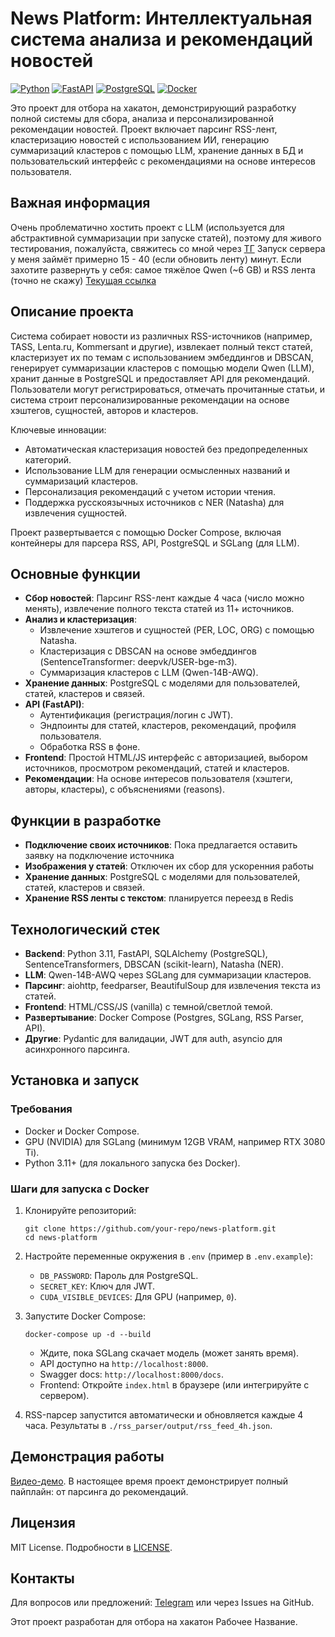 # News Platform: Интеллектуальная система анализа и рекомендаций новостей

[![Python](https://img.shields.io/badge/Python-3.11-blue?logo=python)](https://www.python.org/)
[![FastAPI](https://img.shields.io/badge/FastAPI-0.112-green?logo=fastapi)](https://fastapi.tiangolo.com/)
[![PostgreSQL](https://img.shields.io/badge/PostgreSQL-15-blue?logo=postgresql)](https://www.postgresql.org/)
[![Docker](https://img.shields.io/badge/Docker-Compose-blue?logo=docker)](https://www.docker.com/)

Это проект для отбора на хакатон, демонстрирующий разработку полной системы для сбора, анализа и персонализированной рекомендации новостей. Проект включает парсинг RSS-лент, кластеризацию новостей с использованием ИИ, генерацию суммаризаций кластеров с помощью LLM, хранение данных в БД и пользовательский интерфейс с рекомендациями на основе интересов пользователя.

## Важная информация

Очень проблематично хостить проект с LLM (используется для абстрактивной суммаризации при запуске статей), поэтому для живого тестирования, пожалуйста, свяжитесь со мной через [ТГ](https://t.me/Ano2007nim)
Запуск сервера у меня займёт примерно 15 - 40 (если обновить ленту) минут. 
Если захотите развернуть у себя: самое тяжёлое Qwen (~6 GB) и RSS лента (точно не скажу) [Текущая ссылка](https://demo.cloudpub.ru/News_rec/frontend_v3/index_all.html)

## Описание проекта

Система собирает новости из различных RSS-источников (например, TASS, Lenta.ru, Kommersant и другие), извлекает полный текст статей, кластеризует их по темам с использованием эмбеддингов и DBSCAN, генерирует суммаризации кластеров с помощью модели Qwen (LLM), хранит данные в PostgreSQL и предоставляет API для рекомендаций. Пользователи могут регистрироваться, отмечать прочитанные статьи, и система строит персонализированные рекомендации на основе хэштегов, сущностей, авторов и кластеров.

Ключевые инновации:
- Автоматическая кластеризация новостей без предопределенных категорий.
- Использование LLM для генерации осмысленных названий и суммаризаций кластеров.
- Персонализация рекомендаций с учетом истории чтения.
- Поддержка русскоязычных источников с NER (Natasha) для извлечения сущностей.

Проект развертывается с помощью Docker Compose, включая контейнеры для парсера RSS, API, PostgreSQL и SGLang (для LLM).

## Основные функции

- **Сбор новостей**: Парсинг RSS-лент каждые 4 часа (число можно менять), извлечение полного текста статей из 11+ источников.
- **Анализ и кластеризация**: 
  - Извлечение хэштегов и сущностей (PER, LOC, ORG) с помощью Natasha.
  - Кластеризация с DBSCAN на основе эмбеддингов (SentenceTransformer: deepvk/USER-bge-m3).
  - Суммаризация кластеров с LLM (Qwen-14B-AWQ).
- **Хранение данных**: PostgreSQL с моделями для пользователей, статей, кластеров и связей.
- **API (FastAPI)**: 
  - Аутентификация (регистрация/логин с JWT).
  - Эндпоинты для статей, кластеров, рекомендаций, профиля пользователя.
  - Обработка RSS в фоне.
- **Frontend**: Простой HTML/JS интерфейс с авторизацией, выбором источников, просмотром рекомендаций, статей и кластеров.
- **Рекомендации**: На основе интересов пользователя (хэштеги, авторы, кластеры), с объяснениями (reasons).

## Функции в разработке

- **Подключение своих источников**: Пока предлагается оставить заявку на подключение источника
- **Изображения у статей**: Отключен их сбор для ускоренния работы 
- **Хранение данных**: PostgreSQL с моделями для пользователей, статей, кластеров и связей.
- **Хранение RSS ленты с текстом**: планируется переезд в Redis

## Технологический стек

- **Backend**: Python 3.11, FastAPI, SQLAlchemy (PostgreSQL), SentenceTransformers, DBSCAN (scikit-learn), Natasha (NER).
- **LLM**: Qwen-14B-AWQ через SGLang для суммаризации кластеров.
- **Парсинг**: aiohttp, feedparser, BeautifulSoup для извлечения текста из статей.
- **Frontend**: HTML/CSS/JS (vanilla) с темной/светлой темой.
- **Развертывание**: Docker Compose (Postgres, SGLang, RSS Parser, API).
- **Другие**: Pydantic для валидации, JWT для auth, asyncio для асинхронного парсинга.

## Установка и запуск

### Требования
- Docker и Docker Compose.
- GPU (NVIDIA) для SGLang (минимум 12GB VRAM, например RTX 3080 Ti).
- Python 3.11+ (для локального запуска без Docker).

### Шаги для запуска с Docker
1. Клонируйте репозиторий:
   ```
   git clone https://github.com/your-repo/news-platform.git
   cd news-platform
   ```
2. Настройте переменные окружения в `.env` (пример в `.env.example`):
   - `DB_PASSWORD`: Пароль для PostgreSQL.
   - `SECRET_KEY`: Ключ для JWT.
   - `CUDA_VISIBLE_DEVICES`: Для GPU (например, `0`).

3. Запустите Docker Compose:
   ```
   docker-compose up -d --build
   ```
   - Ждите, пока SGLang скачает модель (может занять время).
   - API доступно на `http://localhost:8000`.
   - Swagger docs: `http://localhost:8000/docs`.
   - Frontend: Откройте `index.html` в браузере (или интегрируйте с сервером).

4. RSS-парсер запустится автоматически и обновляется каждые 4 часа. Результаты в `./rss_parser/output/rss_feed_4h.json`.

## Демонстрация работы
[Видео-демо](https://drive.google.com/file/d/1LZlGolqCl5mPHjCZBjQCePiyYZynaeWk/view?usp=sharing). В настоящее время проект демонстрирует полный пайплайн: от парсинга до рекомендаций.

## Лицензия
MIT License. Подробности в [LICENSE](LICENSE).

## Контакты
Для вопросов или предложений: [Telegram](https://t.me/Ano2007nim) или через Issues на GitHub.

Этот проект разработан для отбора на хакатон Рабочее Название.
